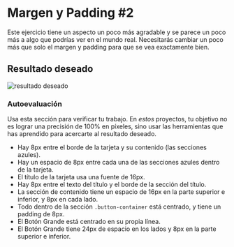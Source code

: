 # Margen y Padding #2

Este ejercicio tiene un aspecto un poco más agradable y se parece un poco más a algo que podrías ver en el mundo real. Necesitarás cambiar un poco más que solo el margen y padding para que se vea exactamente bien.

## Resultado deseado

![resultado deseado](./desired-outcome.png)

### Autoevaluación

Usa esta sección para verificar tu trabajo. En _estos_ proyectos, tu objetivo no es lograr una precisión de 100% en píxeles, sino usar las herramientas que has aprendido para acercarte al resultado deseado.

- Hay 8px entre el borde de la tarjeta y su contenido (las secciones azules).
- Hay un espacio de 8px entre cada una de las secciones azules dentro de la tarjeta.
- El título de la tarjeta usa una fuente de 16px.
- Hay 8px entre el texto del título y el borde de la sección del título.
- La sección de contenido tiene un espacio de 16px en la parte superior e inferior, y 8px en cada lado.
- Todo dentro de la sección `.button-container` está centrado, y tiene un padding de 8px.
- El Botón Grande está centrado en su propia línea.
- El Botón Grande tiene 24px de espacio en los lados y 8px en la parte superior e inferior.
